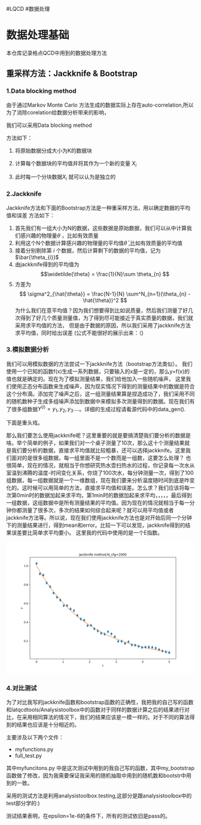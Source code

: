 #LQCD #数据处理 

# 数据处理基础

本仓库记录格点QCD中用到的数据处理方法

  

## 重采样方法：Jackknife & Bootstrap

  

### 1.Data blocking method

由于通过Markov Monte Carlo 方法生成的数据实际上存在auto-correlation,所以为了消除corelation给数据分析带来的影响，

我们可以采用Data blocking method

方法如下：

1. 将原始数据分成大小为K的数据块

2. 计算每个数据块的平均值并将其作为一个新的变量 $X_{i}$

3. 此时每一个分块数据$X_{i}$  就可以认为是独立的


### 2.Jackknife

Jackknife方法和下面的Bootstrap方法是一种重采样方法，用以确定数据的平均值和误差
方法如下：

1. 首先我们有一组大小为N的数据，这些数据是原始数据，我们可以从中计算我们感兴趣的物理量$\theta$ ，比如有效质量
2. 利用这个N个数据计算感兴趣的物理量的平均值$\bar{{\theta}}$ ,比如有效质量的平均值
3. 接着分别剔除第 $i$  个数据，然后计算剩下的数据的平均值，记为 $\bar{\theta_{i}}$ 
4. 由jackknife得到的平均值为$$\widetilde{\theta} = \frac{1}{N}\sum \theta_{n} $$
5. 方差为$$ \sigma^2_{\hat{\theta}} = \frac{N-1}{N} \sum^N_{n=1}(\theta_{n} - \hat{\theta})^2 $$
为什么我们在意平均值？因为我们想要得到比如说质量，然后我们测量了好几次得到了好几个质量测量值，为了得到尽可能接近于真实质量的数据，我们就采用求平均值的方法，
但是由于数据的原因，所以我们采用了jackknife方法求平均值，同时给出误差
(公式不能很好的展示出来：（)


### 3.模拟数据分析

我们可以用模拟数据的方法尝试一下jackknife方法（bootstrap方法类似）。
我们使用一个已知的函数f(x)生成一系列数据，只要输入的x是一定的，那么y=f(x)的值也就是确定的。现在为了模拟测量结果，我们给他加入一些随机噪声，
这里我们使用正态分布函数来生成噪声，因为现实情况下得到的测量结果中的数据是符合这个分布滴。添加完了噪声之后，这一组测量结果算是捏造成功了，我们采用不同的随机数种子生成多组噪声添加到数据中来模拟多次测量得到的数据。现在我们有了很多组数据$Y^(i) = y_1,y_2,y_3....$。详细的生成过程请看源代码中的data_gen().

下面是重头戏。

那么我们要怎么使用jackknife呢？这里重要的就是要搞清楚我们要分析的数据是啥。举个简单的例子，如果我们对一个桌子测量了10次，那么这十个测量结果就是我们要分析的数据，直接求平均值就比较粗暴，还可以选择jackknife。这里我们面对的是很多组数据，每一组里面不是一个数而是一组数，这要怎么处理？
也很简单，现在的情况，就相当于你想研究热水壶扫热水的过程，你记录每一次水从室温到沸腾的温度-时间变化关系，你烧了100次水，每分钟测量一次，得到了100组数据，每一组数据就是一个一维数组，现在我们要来分析温度随时间到底是咋变化的。这时候可以用简单的方法，直接求平均值和误差。怎么求？我们应该将每一次第0min时的数据加起来求平均，第1min时的数据加起来求平均，，，，，最后得到一组数据，这组数据中是所有测量结果的平均值。因为现在的情况就相当于每一分钟你都测量了很多次，多次的结果如何综合起来呢？就可以用平均值或者jackknife方法等。所以说，现在我们使用jackknife方法也是对开始后同一个分钟下的测量结果进行，得到mean和error。比较一下可以发现，jackknife得到的结果误差要比简单求平均要小。
这里我的代码中使用的是一个E指数。

![jackknife errorbar](./jackknife_N=2000.png)


### 4.对比测试

为了对比我写的jackknife函数和bootstrap函数的正确性，我把我的自己写的函数和latqcdtools/Analysistoolbox中的函数对于同样的数据计算之后的结果进行对比，在采用相同算法的情况下，我们的结果应该是一模一样的。对于不同的算法得到的结果也应该是十分相近的。

主要涉及以下两个文件：
- myfunctions.py
- full_test.py

其中myfuncitons.py 中是这次测试中用到的我自己写的函数，其中my_bootstrap函数做了修改，因为我需要保证我采用的随机抽取中用到的随机数和bootstr中用到的一致。

采用的测试方法是利用analysistoolbox.testing,这部分是跟analysistoolbox中的test部分学的:)

测试结果表明，在epsilon=1e-6的条件下，所有的测试依旧是pass的。



